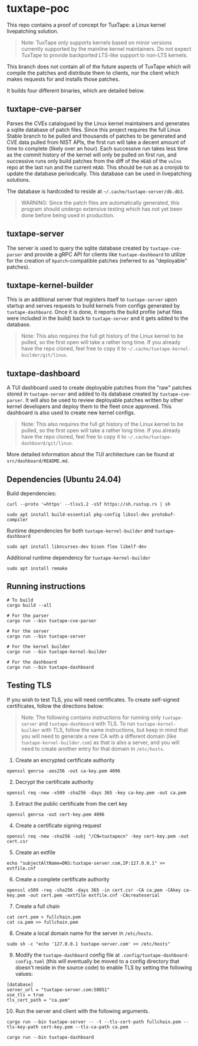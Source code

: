 # tuxtape-poc

This repo contains a proof of concept for TuxTape: a Linux kernel livepatching solution.

> Note: TuxTape only supports kernels based on minor versions currently supported by the mainline kernel maintainers. Do not expect TuxTape to provide backported LTS-like support to non-LTS kernels.

This branch does not contain all of the future aspects of TuxTape which will compile the patches and distribute them to clients, nor the client which makes requests for and installs those patches.

It builds four different binaries, which are detailed below.

## tuxtape-cve-parser

Parses the CVEs catalogued by the Linux kernel maintainers and generates a sqlite database of patch files. 
Since this project requires the full Linux Stable branch to be pulled and thousands of patches to be generated and CVE data pulled from NIST APIs,
the first run will take a decent amount of time to complete (likely over an hour). Each successive run takes less time as the commit history of the kernel will only be pulled on first run, and successive runs only build patches
from the diff of the `HEAD` of the `vulns` repo at the last run and the current `HEAD`.
This should be run as a cronjob to update the database periodically. This database can be used in livepatching
solutions.

The database is hardcoded to reside at `~/.cache/tuxtape-server/db.db3`.

> WARNING: Since the patch files are automatically generated, this program should undergo extensive testing
which has not yet been done before being used in production.

## tuxtape-server

The server is used to query the sqlite database created by `tuxtape-cve-parser` and provide a gRPC API for clients like `tuxtape-dashboard` to utilize for the creation of `kpatch`-compatible patches (referred to as "deployable" patches).

## tuxtape-kernel-builder

This is an additional server that registers itself to `tuxtape-server` upon startup and serves requests to build kernels from configs generated by `tuxtape-dashboard`. Once it is done, it reports the build profile (what files were included in the build) back to `tuxtape-server` and it gets added to the database.

> Note: This also requires the full git history of the Linux kernel to be pulled, so the first open will take a rather long time. If you already have the repo cloned, feel free to copy it to `~/.cache/tuxtape-kernel-builder/git/linux`.

## tuxtape-dashboard

A TUI dashboard used to create deployable patches from the "raw" patches stored in `tuxtape-server` and added to its database created by `tuxtape-cve-parser`. It will also be used to review deployable patches written by other kernel developers and deploy them to the fleet once approved. This dashboard is also used to create new kernel configs.

> Note: This also requires the full git history of the Linux kernel to be pulled, so the first open will take a rather long time. If you already have the repo cloned, feel free to copy it to `~/.cache/tuxtape-dashboard/git/linux`.

More detailed information about the TUI architecture can be found at `src/dashboard/README.md`.

## Dependencies (Ubuntu 24.04)

Build dependencies:
```
curl --proto '=https' --tlsv1.2 -sSf https://sh.rustup.rs | sh

sudo apt install build-essential pkg-config libssl-dev protobuf-compiler 
```

Runtime dependencies for both `tuxtape-kernel-builder` and `tuxtape-dashboard`
```
sudo apt install libncurses-dev bison flex libelf-dev
```

Additional runtime dependency for `tuxtape-kernel-builder`
```
sudo apt install remake
```

## Running instructions

```
# To build
cargo build --all

# For the parser
cargo run --bin tuxtape-cve-parser

# For the server
cargo run --bin tuxtape-server

# For the kernel builder
cargo run --bin tuxtape-kernel-builder

# For the dashboard
cargo run --bin tuxtape-dashboard
```

## Testing TLS

If you wish to test TLS, you will need certificates. To create self-signed certificates, follow the directions below:

> Note: The following contains instructions for running only `tuxtape-server` and `tuxtape-dashboard` with TLS. To run `tuxtape-kernel-builder` with TLS, follow the same instructions, but keep in mind that you will need to generate a new CA with a different domain (like `tuxtape-kernel-builder.com`) as that is also a server, and you will need to create another entry for that domain in `/etc/hosts`.

1. Create an encrypted certificate authority

```
openssl genrsa -aes256 -out ca-key.pem 4096
```

2. Decrypt the certificate authority

```
openssl req -new -x509 -sha256 -days 365 -key ca-key.pem -out ca.pem
```

3. Extract the public certificate from the cert key

```
openssl genrsa -out cert-key.pem 4096
```

4. Create a certificate signing request

```
openssl req -new -sha256 -subj "/CN=tuxtapecn" -key cert-key.pem -out cert.csr
```

5. Create an extfile

```
echo "subjectAltName=DNS:tuxtape-server.com,IP:127.0.0.1" >> extfile.cnf
```

6. Create a complete certificate authority

```
openssl x509 -req -sha256 -days 365 -in cert.csr -CA ca.pem -CAkey ca-key.pem -out cert.pem -extfile extfile.cnf -CAcreateserial
```

7. Create a full chain

```
cat cert.pem > fullchain.pem
cat ca.pem >> fullchain.pem
```

8. Create a local domain name for the server in `/etc/hosts`.

```
sudo sh -c "echo '127.0.0.1 tuxtape-server.com' >> /etc/hosts"
```

9. Modify the `tuxtape-dashboard` config file at `.config/tuxtape-dashboard-config.toml` (this will eventually be moved to a config directory that doesn't reside in the source code) to enable TLS by setting the following values:

```
[database]
server_url = "tuxtape-server.com:50051"
use_tls = true
tls_cert_path = "ca.pem"
```


10. Run the server and client with the following arguments.

```
cargo run --bin tuxtape-server -- -t --tls-cert-path fullchain.pem --tls-key-path cert-key.pem --tls-ca-path ca.pem

cargo run --bin tuxtape-dashboard
```
